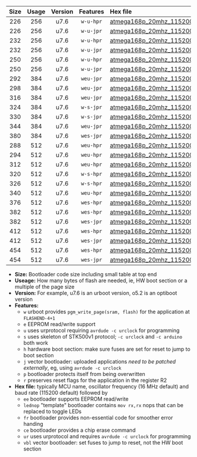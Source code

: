 |Size|Usage|Version|Features|Hex file|
|:-:|:-:|:-:|:-:|:--|
|226|256|u7.6|`w-u-hpr`|[atmega168p_20mhz_115200bps_ur.hex](https://raw.githubusercontent.com/stefanrueger/urboot/main/bootloaders/atmega168p/fcpu_20mhz/115200_bps/atmega168p_20mhz_115200bps_ur.hex)|
|226|256|u7.6|`w-u-jpr`|[atmega168p_20mhz_115200bps_ur_vbl.hex](https://raw.githubusercontent.com/stefanrueger/urboot/main/bootloaders/atmega168p/fcpu_20mhz/115200_bps/atmega168p_20mhz_115200bps_ur_vbl.hex)|
|232|256|u7.6|`w-u-hpr`|[atmega168p_20mhz_115200bps_lednop_ur.hex](https://raw.githubusercontent.com/stefanrueger/urboot/main/bootloaders/atmega168p/fcpu_20mhz/115200_bps/atmega168p_20mhz_115200bps_lednop_ur.hex)|
|232|256|u7.6|`w-u-jpr`|[atmega168p_20mhz_115200bps_lednop_ur_vbl.hex](https://raw.githubusercontent.com/stefanrueger/urboot/main/bootloaders/atmega168p/fcpu_20mhz/115200_bps/atmega168p_20mhz_115200bps_lednop_ur_vbl.hex)|
|250|256|u7.6|`w-u-hpr`|[atmega168p_20mhz_115200bps_lednop_fr_ur.hex](https://raw.githubusercontent.com/stefanrueger/urboot/main/bootloaders/atmega168p/fcpu_20mhz/115200_bps/atmega168p_20mhz_115200bps_lednop_fr_ur.hex)|
|250|256|u7.6|`w-u-jpr`|[atmega168p_20mhz_115200bps_lednop_fr_ur_vbl.hex](https://raw.githubusercontent.com/stefanrueger/urboot/main/bootloaders/atmega168p/fcpu_20mhz/115200_bps/atmega168p_20mhz_115200bps_lednop_fr_ur_vbl.hex)|
|292|384|u7.6|`weu-jpr`|[atmega168p_20mhz_115200bps_ee_ur_vbl.hex](https://raw.githubusercontent.com/stefanrueger/urboot/main/bootloaders/atmega168p/fcpu_20mhz/115200_bps/atmega168p_20mhz_115200bps_ee_ur_vbl.hex)|
|298|384|u7.6|`weu-jpr`|[atmega168p_20mhz_115200bps_ee_lednop_ur_vbl.hex](https://raw.githubusercontent.com/stefanrueger/urboot/main/bootloaders/atmega168p/fcpu_20mhz/115200_bps/atmega168p_20mhz_115200bps_ee_lednop_ur_vbl.hex)|
|316|384|u7.6|`weu-jpr`|[atmega168p_20mhz_115200bps_ee_lednop_fr_ur_vbl.hex](https://raw.githubusercontent.com/stefanrueger/urboot/main/bootloaders/atmega168p/fcpu_20mhz/115200_bps/atmega168p_20mhz_115200bps_ee_lednop_fr_ur_vbl.hex)|
|324|384|u7.6|`w-s-jpr`|[atmega168p_20mhz_115200bps_vbl.hex](https://raw.githubusercontent.com/stefanrueger/urboot/main/bootloaders/atmega168p/fcpu_20mhz/115200_bps/atmega168p_20mhz_115200bps_vbl.hex)|
|330|384|u7.6|`w-s-jpr`|[atmega168p_20mhz_115200bps_lednop_vbl.hex](https://raw.githubusercontent.com/stefanrueger/urboot/main/bootloaders/atmega168p/fcpu_20mhz/115200_bps/atmega168p_20mhz_115200bps_lednop_vbl.hex)|
|344|384|u7.6|`weu-jpr`|[atmega168p_20mhz_115200bps_ee_lednop_fr_ce_ur_vbl.hex](https://raw.githubusercontent.com/stefanrueger/urboot/main/bootloaders/atmega168p/fcpu_20mhz/115200_bps/atmega168p_20mhz_115200bps_ee_lednop_fr_ce_ur_vbl.hex)|
|380|384|u7.6|`wes-jpr`|[atmega168p_20mhz_115200bps_ee_vbl.hex](https://raw.githubusercontent.com/stefanrueger/urboot/main/bootloaders/atmega168p/fcpu_20mhz/115200_bps/atmega168p_20mhz_115200bps_ee_vbl.hex)|
|288|512|u7.6|`weu-hpr`|[atmega168p_20mhz_115200bps_ee_ur.hex](https://raw.githubusercontent.com/stefanrueger/urboot/main/bootloaders/atmega168p/fcpu_20mhz/115200_bps/atmega168p_20mhz_115200bps_ee_ur.hex)|
|294|512|u7.6|`weu-hpr`|[atmega168p_20mhz_115200bps_ee_lednop_ur.hex](https://raw.githubusercontent.com/stefanrueger/urboot/main/bootloaders/atmega168p/fcpu_20mhz/115200_bps/atmega168p_20mhz_115200bps_ee_lednop_ur.hex)|
|312|512|u7.6|`weu-hpr`|[atmega168p_20mhz_115200bps_ee_lednop_fr_ur.hex](https://raw.githubusercontent.com/stefanrueger/urboot/main/bootloaders/atmega168p/fcpu_20mhz/115200_bps/atmega168p_20mhz_115200bps_ee_lednop_fr_ur.hex)|
|320|512|u7.6|`w-s-hpr`|[atmega168p_20mhz_115200bps.hex](https://raw.githubusercontent.com/stefanrueger/urboot/main/bootloaders/atmega168p/fcpu_20mhz/115200_bps/atmega168p_20mhz_115200bps.hex)|
|326|512|u7.6|`w-s-hpr`|[atmega168p_20mhz_115200bps_lednop.hex](https://raw.githubusercontent.com/stefanrueger/urboot/main/bootloaders/atmega168p/fcpu_20mhz/115200_bps/atmega168p_20mhz_115200bps_lednop.hex)|
|340|512|u7.6|`weu-hpr`|[atmega168p_20mhz_115200bps_ee_lednop_fr_ce_ur.hex](https://raw.githubusercontent.com/stefanrueger/urboot/main/bootloaders/atmega168p/fcpu_20mhz/115200_bps/atmega168p_20mhz_115200bps_ee_lednop_fr_ce_ur.hex)|
|376|512|u7.6|`wes-hpr`|[atmega168p_20mhz_115200bps_ee.hex](https://raw.githubusercontent.com/stefanrueger/urboot/main/bootloaders/atmega168p/fcpu_20mhz/115200_bps/atmega168p_20mhz_115200bps_ee.hex)|
|382|512|u7.6|`wes-hpr`|[atmega168p_20mhz_115200bps_ee_lednop.hex](https://raw.githubusercontent.com/stefanrueger/urboot/main/bootloaders/atmega168p/fcpu_20mhz/115200_bps/atmega168p_20mhz_115200bps_ee_lednop.hex)|
|382|512|u7.6|`wes-jpr`|[atmega168p_20mhz_115200bps_ee_lednop_vbl.hex](https://raw.githubusercontent.com/stefanrueger/urboot/main/bootloaders/atmega168p/fcpu_20mhz/115200_bps/atmega168p_20mhz_115200bps_ee_lednop_vbl.hex)|
|412|512|u7.6|`wes-hpr`|[atmega168p_20mhz_115200bps_ee_lednop_fr.hex](https://raw.githubusercontent.com/stefanrueger/urboot/main/bootloaders/atmega168p/fcpu_20mhz/115200_bps/atmega168p_20mhz_115200bps_ee_lednop_fr.hex)|
|412|512|u7.6|`wes-jpr`|[atmega168p_20mhz_115200bps_ee_lednop_fr_vbl.hex](https://raw.githubusercontent.com/stefanrueger/urboot/main/bootloaders/atmega168p/fcpu_20mhz/115200_bps/atmega168p_20mhz_115200bps_ee_lednop_fr_vbl.hex)|
|454|512|u7.6|`wes-hpr`|[atmega168p_20mhz_115200bps_ee_lednop_fr_ce.hex](https://raw.githubusercontent.com/stefanrueger/urboot/main/bootloaders/atmega168p/fcpu_20mhz/115200_bps/atmega168p_20mhz_115200bps_ee_lednop_fr_ce.hex)|
|454|512|u7.6|`wes-jpr`|[atmega168p_20mhz_115200bps_ee_lednop_fr_ce_vbl.hex](https://raw.githubusercontent.com/stefanrueger/urboot/main/bootloaders/atmega168p/fcpu_20mhz/115200_bps/atmega168p_20mhz_115200bps_ee_lednop_fr_ce_vbl.hex)|

- **Size:** Bootloader code size including small table at top end
- **Useage:** How many bytes of flash are needed, ie, HW boot section or a multiple of the page size
- **Version:** For example, u7.6 is an urboot version, o5.2 is an optiboot version
- **Features:**
  + `w` urboot provides `pgm_write_page(sram, flash)` for the application at `FLASHEND-4+1`
  + `e` EEPROM read/write support
  + `u` uses urprotocol requiring `avrdude -c urclock` for programming
  + `s` uses skeleton of STK500v1 protocol; `-c urclock` and `-c arduino` both work
  + `h` hardware boot section: make sure fuses are set for reset to jump to boot section
  + `j` vector bootloader: uploaded applications *need to be patched externally*, eg, using `avrdude -c urclock`
  + `p` bootloader protects itself from being overwritten
  + `r` preserves reset flags for the application in the register R2
- **Hex file:** typically MCU name, oscillator frequency (16 MHz default) and baud rate (115200 default) followed by
  + `ee` bootloader supports EEPROM read/write
  + `lednop` "template" bootloader contains `mov rx,rx` nops that can be replaced to toggle LEDs
  + `fr` bootloader provides non-essential code for smoother error handing
  + `ce` bootloader provides a chip erase command
  + `ur` uses urprotocol and requires `avrdude -c urclock` for programming
  + `vbl` vector bootloader: set fuses to jump to reset, not the HW boot section
